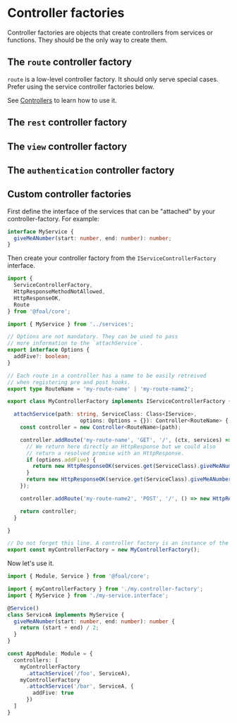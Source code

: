 # Controller factories

Controller factories are objects that create controllers from services or functions. They should be the only way to create them.

## The `route` controller factory

`route` is a low-level controller factory. It should only serve special cases. Prefer using the service controller factories below.

See [Controllers](../basics/controllers.md) to learn how to use it.

## The `rest` controller factory

## The `view` controller factory

## The `authentication` controller factory

## Custom controller factories

First define the interface of the services that can be "attached" by your controller-factory. For example:

```typescript
interface MyService {
  giveMeANumber(start: number, end: number): number;
}
```

Then create your controller factory from the `IServiceControllerFactory` interface.

```typescript
import {
  ServiceControllerFactory,
  HttpResponseMethodNotAllowed,
  HttpResponseOK,
  Route
} from '@foal/core';

import { MyService } from '../services';

// Options are not mandatory. They can be used to pass
// more information to the `attachService`.
export interface Options {
  addFive?: boolean;
}

// Each route in a controller has a name to be easily retreived
// when registering pre and post hooks.
export type RouteName = 'my-route-name' | 'my-route-name2';

export class MyControllerFactory implements IServiceControllerFactory {

  attachService(path: string, ServiceClass: Class<IService>,
                       options: Options = {}): Controller<RouteName> {
    const controller = new Controller<RouteName>(path);

    controller.addRoute('my-route-name', 'GET', '/', (ctx, services) => {
      // We return here directly an HttpResponse but we could also
      // return a resolved promise with an HttpResponse.
      if (options.addFive) {
        return new HttpResponseOK(services.get(ServiceClass).giveMeANumber(5, 10) + 5);
      }
      return new HttpResponseOK(service.get(ServiceClass).giveMeANumber(5, 10));
    });

    controller.addRoute('my-route-name2', 'POST', '/', () => new HttpResponseMethodNotAllowed());

    return controller;
  }

}

// Do not forget this line. A controller factory is an instance of the class, not the class itself.
export const myControllerFactory = new MyControllerFactory();
```

Now let's use it.

```typescript
import { Module, Service } from '@foal/core';

import { myControllerFactory } from './my.controller-factory';
import { MyService } from './my-service.interface';

@Service()
class ServiceA implements MyService {
  giveMeANumber(start: number, end: number): number {
    return (start + end) / 2;
  }
}

const AppModule: Module = {
  controllers: [
    myControllerFactory
      .attachService('/foo', ServiceA),
    myControllerFactory
      .attachService('/bar', ServiceA, {
        addFive: true
      })
  ]
}
```